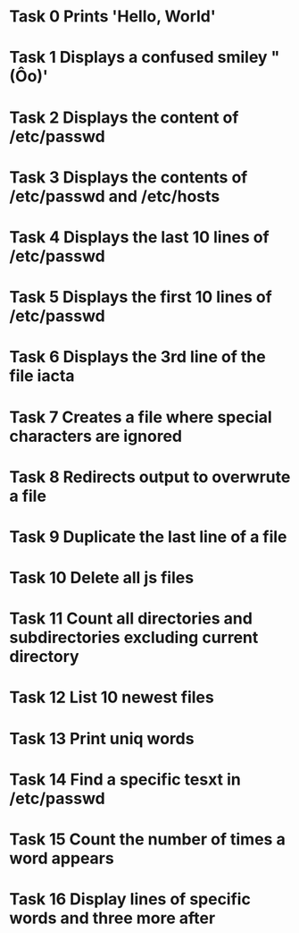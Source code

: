 # Task 0 Prints 'Hello, World'
# Task 1 Displays a confused smiley "(Ôo)'
# Task 2 Displays the content of /etc/passwd
# Task 3 Displays the contents of /etc/passwd and /etc/hosts
# Task 4 Displays the last 10 lines of /etc/passwd
# Task 5 Displays the first 10 lines of /etc/passwd
# Task 6 Displays the 3rd line of the file iacta
# Task 7 Creates a file where special characters are ignored
# Task 8 Redirects output to overwrute a file
# Task 9 Duplicate the last line of a file
# Task 10 Delete all js files
# Task 11 Count all directories and subdirectories excluding current directory
# Task 12 List 10 newest files
# Task 13 Print uniq words
# Task 14 Find a specific tesxt in /etc/passwd
# Task 15 Count the number of times a word appears
# Task 16 Display lines of specific words and three more after
